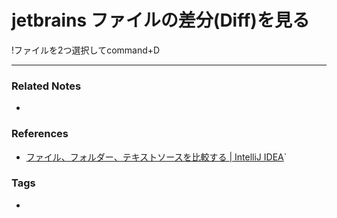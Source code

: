 # jetbrains ファイルの差分(Diff)を見る
!ファイルを2つ選択してcommand+D

----
### Related Notes
- 

### References
- [ファイル、フォルダー、テキストソースを比較する | IntelliJ IDEA](https://pleiades.io/help/idea/comparing-files-and-folders.html`#twofiles)` 

### Tags
- 